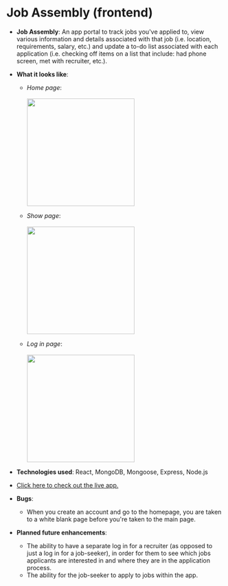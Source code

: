 # Job Assembly (frontend)

- <b>Job Assembly</b>: An app portal to track jobs you've applied to, view various information and details associated with that job (i.e. location, requirements, salary, etc.) and update a to-do list associated with each application (i.e. checking off items on a list that include: had phone screen, met with recruiter, etc.).

- <b>What it looks like</b>: 
    - *Home page*: <br /><br /><img src="https://i.imgur.com/zBpT6SY.png" width="250"> 

    - *Show page*: <br /><br /><img src="https://i.imgur.com/m7HILGt.png" width="250"> 

    - *Log in page*: <br /><br /><img src="https://i.imgur.com/jwi6ynG.png" width="250"> 

- <b>Technologies used</b>: React, MongoDB, Mongoose, Express, Node.js

- [Click here to check out the live app.](https://60b6a90d418688000817d03a--eager-montalcini-3bce15.netlify.app/)

- <b>Bugs</b>: 
    - When you create an account and go to the homepage, you are taken to a white blank page before you're taken to the main page.

- <b>Planned future enhancements</b>: 
    - The ability to have a separate log in for a recruiter (as opposed to just a log in for a job-seeker), in order for them to see which jobs applicants are interested in and where they are in the application process. 
    - The ability for the job-seeker to apply to jobs within the app.